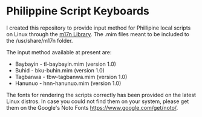 # Philippine Script Keyboards

I created this repository to provide input method for Phillipine local scripts on Linux through the <a href="https://www.nongnu.org/m17n/">m17n Library</a>. The .mim files meant to be included to the /usr/share/m17n folder.

The input method available at present are: 
* Baybayin - tl-baybayin.mim (version 1.0)
* Buhid - bku-buhin.mim (version 1.0)
* Tagbanwa - tbw-tagbanwa.mim (version 1.0)
* Hanunuo - hnn-hanunuo.mim (version 1.0)

The fonts for rendering the scripts correctly has been provided on the latest Linux distros. In case you could not find them on your system, please get them on the Google's Noto Fonts https://www.google.com/get/noto/.

